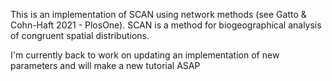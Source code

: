 This is an implementation of SCAN  using network methods (see Gatto & Cohn-Haft 2021 - PlosOne). SCAN is a method for biogeographical analysis of congruent spatial distributions.

I'm currently back to work on updating an implementation of new parameters and will make a new tutorial ASAP
